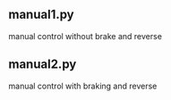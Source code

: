 ## manual1.py
manual control without brake and reverse

## manual2.py
manual control with braking and reverse
